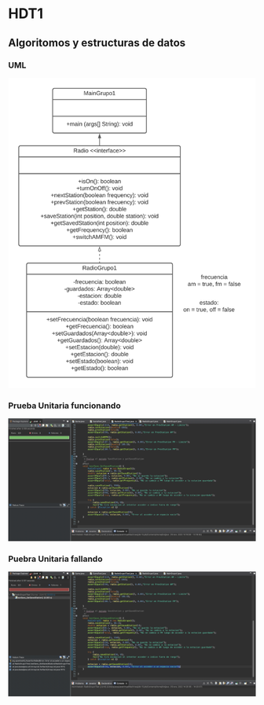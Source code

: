 # HDT1
## Algoritomos y estructuras de datos

### UML
![alt text](https://github.com/MEPO29/HDT1/blob/main/UMLGrupo1.png)

### Prueba Unitaria funcionando
![alt text](https://github.com/MEPO29/HDT1/blob/main/PUnitaria%20funcionando.png)

### Puebra Unitaria fallando
![alt text](https://github.com/MEPO29/HDT1/blob/main/PUnitaria%20fallando.png)


